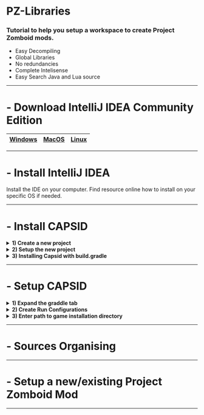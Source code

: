 # PZ-Libraries

### Tutorial to help you setup a workspace to create Project Zomboid mods.  
- Easy Decompiling  
- Global Libraries  
- No redundancies  
- Complete Intelisense
- Easy Search Java and Lua source

---

# - Download IntelliJ IDEA Community Edition
|[Windows](https://www.jetbrains.com/idea/download/#section=windows)|[MacOS](https://www.jetbrains.com/idea/download/#section=mac)|[Linux](https://www.jetbrains.com/idea/download/#section=linux)|
|---|---|---|

---

# - Install IntelliJ IDEA
Install the IDE on your computer. Find resource online how to install on your specific OS if needed.

---

# - Install CAPSID
<details>
    <summary><b>1) Create a new project</b></summary>
    Select <b>File > New > Project...</b><br>
    <img src="https://github.com/Konijima/PZ-Libraries/blob/Tutorial-v2/Images/SetupCapsid_createNewProject.png?raw=true" />
</details>

<details>
    <summary><b>2) Setup the new project</b></summary>
    We will install Capsid in this new project to get the jar libraries and decompiled source.<br>
    So first, select <b>Groovy</b> & <b>Gradle</b>.
    Then make sure to use Java 17, it should be default when installing IntelliJ.<br>
    <img src="https://github.com/Konijima/PZ-Libraries/blob/Tutorial-v2/Images/SetupCapsid_createNewProject_groovygradle.png?raw=true" />
</details>

<details>
    <summary><b>3) Installing Capsid with build.gradle</b></summary>
    Once the project is set, it should automatically open <b>build.gradle</b>.<br>
    Add this line to the plugins table <pre>id 'io.pzstorm.capsid' version '0.4.2'</pre><br>
    <img src="https://github.com/Konijima/PZ-Libraries/blob/Tutorial-v2/Images/SetupCapsid_createNewProject_addCapsid.png?raw=true" />
    Then click on the Load Gradle Icon or press <b>Ctrl + Shift + O</b> to apply the changes.
</details>

---

# - Setup CAPSID

<details>
    <summary><b>1) Expand the graddle tab</b></summary>
    Click on the graddle tab on the right side of the window.<br>
    <img src="https://github.com/Konijima/PZ-Libraries/blob/Tutorial-v2/Images/SetupCapsid_createNewProject_expandgradletab.png?raw=true" />
</details>

<details>
    <summary><b>2) Create Run Configurations</b></summary>
    Expand the <b>Tasks > build setup</b> in the tree view.<br>
    Double click <b>createRunConfigurations</b> task to execute it.<br>
    <img src="https://github.com/Konijima/PZ-Libraries/blob/Tutorial-v2/Images/SetupCapsid_createNewProject_createRunConfiguration.png?raw=true" />
</details>

<details>
    <summary><b>3) Enter path to game installation directory</b></summary>
    During the create run configuration you will be prompt to enter the game installation directory.<br>Find and paste the full path to where the game is installed on your machine.<br>This should be the same directory that contains the executable to run the game.<br>
    <img src="https://github.com/Konijima/PZ-Libraries/blob/Tutorial-v2/Images/SetupCapsid_setGameInstallDir.png?raw=true" />
    Then press enter and wait for the task to complete.
</details>

---

# - Sources Organising


---

# - Setup a new/existing Project Zomboid Mod


---
